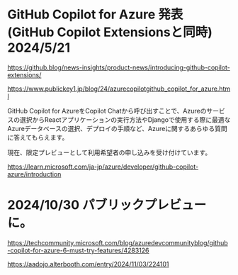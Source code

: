 # GitHub Copilot for Azure 発表 (GitHub Copilot Extensionsと同時) 2024/5/21

https://github.blog/news-insights/product-news/introducing-github-copilot-extensions/

https://www.publickey1.jp/blog/24/azurecopilotgithub_copilot_for_azure.html

GitHub Copilot for AzureをCopilot Chatから呼び出すことで、Azureのサービスの選択からReactアプリケーションの実行方法やDjangoで使用する際に最適なAzureデータベースの選択、デプロイの手順など、Azureに関するあらゆる質問に答えてもらえます。

現在、限定プレビューとして利用希望者の申し込みを受け付けています。

https://learn.microsoft.com/ja-jp/azure/developer/github-copilot-azure/introduction

# 2024/10/30 パブリックプレビューに。

https://techcommunity.microsoft.com/blog/azuredevcommunityblog/github-copilot-for-azure-6-must-try-features/4283126

https://aadojo.alterbooth.com/entry/2024/11/03/224101
